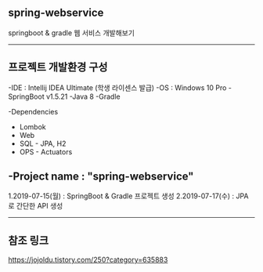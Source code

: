 ## spring-webservice
springboot &amp; gradle 웹 서비스 개발해보기

---
## 프로젝트 개발환경 구성
  -IDE : Intellij IDEA Ultimate (학생 라이센스 발급)
  -OS : Windows 10 Pro
  -SpringBoot v1.5.21
  -Java 8
  -Gradle

  -Dependencies
  - Lombok
  - Web
  - SQL - JPA, H2
  - OPS - Actuators

  -Project name : "spring-webservice"
---

1.2019-07-15(월) : SpringBoot & Gradle 프로젝트 생성
2.2019-07-17(수) : JPA 로 간단한 API 생성

--- 
## 참조 링크
https://jojoldu.tistory.com/250?category=635883